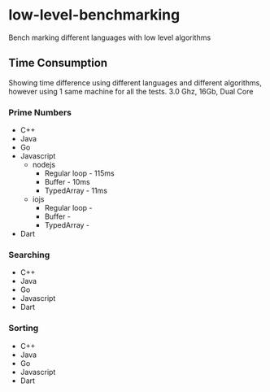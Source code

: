 # low-level-benchmarking
Bench marking different languages with low level algorithms

## Time Consumption
Showing time difference using different languages and different algorithms, however using 1 same machine for all the tests. 
3.0 Ghz, 16Gb, Dual Core

### Prime Numbers
* C++
* Java
* Go
* Javascript
  * nodejs
    * Regular loop - 115ms
    * Buffer       - 10ms
    * TypedArray   - 11ms
  * iojs
    * Regular loop - 
    * Buffer       - 
    * TypedArray   - 
* Dart


### Searching
* C++
* Java
* Go
* Javascript
* Dart


### Sorting
* C++
* Java
* Go
* Javascript
* Dart


